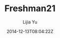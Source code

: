 ---
title: "Freshman21"
github: https://github.com/yulijia/freshman21
demo: http://yulijia.net/freshman21/
author: Lijia Yu

ssg:
  - Jekyll
cms:
  - No Cms
date: 2014-12-13T08:04:22Z
github_branch: master
---